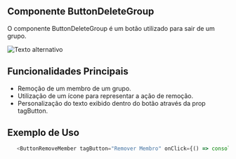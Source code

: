 ## **Componente ButtonDeleteGroup**
O componente ButtonDeleteGroup é um botão utilizado para sair de um grupo. 

![Texto alternativo](../../../../../../imagens/ButtondeleteGroup.png)


## **Funcionalidades Principais**

- Remoção de um membro de um grupo.
- Utilização de um ícone para representar a ação de remoção.
- Personalização do texto exibido dentro do botão através da prop tagButton.

## **Exemplo de Uso**
```javascript
   <ButtonRemoveMember tagButton="Remover Membro" onClick={() => console.log('Botão clicado')} />
```